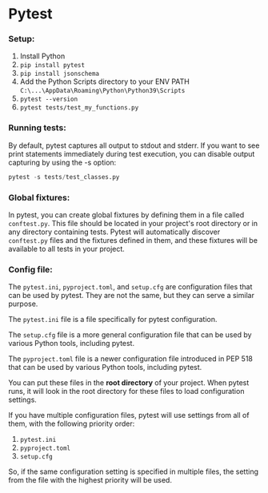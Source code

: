 # Pytest

### Setup:
1. Install Python
2. `pip install pytest`
3. `pip install jsonschema`
4. Add the Python Scripts directory to your ENV PATH `C:\...\AppData\Roaming\Python\Python39\Scripts`
5. `pytest --version`
6. `pytest tests/test_my_functions.py`

### Running tests:
By default, pytest captures all output to stdout and stderr. If you want to see print statements immediately during test execution, you can disable output capturing by using the -s option:

```Python
pytest -s tests/test_classes.py
``` 
### Global fixtures:
In pytest, you can create global fixtures by defining them in a file called `conftest.py`. 
This file should be located in your project's root directory or in any directory containing tests. 
Pytest will automatically discover `conftest.py` files and the fixtures defined in them, and these fixtures will be available to all tests in your project.

### Config file:
The `pytest.ini`, `pyproject.toml`, and `setup.cfg` are configuration files that can be used by pytest. They are not the same, but they can serve a similar purpose.

The `pytest.ini` file is a file specifically for pytest configuration. 

The `setup.cfg` file is a more general configuration file that can be used by various Python tools, including pytest. 

The `pyproject.toml` file is a newer configuration file introduced in PEP 518 that can be used by various Python tools, including pytest.

You can put these files in the **root directory** of your project. When pytest runs, it will look in the root directory for these files to load configuration settings.

If you have multiple configuration files, pytest will use settings from all of them, with the following priority order:

1. `pytest.ini`
3. `pyproject.toml`
3. `setup.cfg`

So, if the same configuration setting is specified in multiple files, the setting from the file with the highest priority will be used.